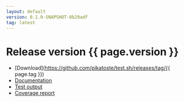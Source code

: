 ```yaml
---
layout: default
version: 0.1.0-SNAPSHOT-0b29adf
tag: latest
---
```

# Release version {{ page.version }}

* [Download](https://github.com/pikatoste/test.sh/releases/tag/{{ page.tag }})
* [Documentation](doc/)
* [Test output](buildinfo/testmain.html)
* [Coverage report](buildinfo/coverage/)
